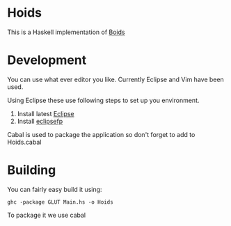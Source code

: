 Hoids
=====

This is a Haskell implementation of [Boids](https://en.wikipedia.org/wiki/Boids)

Development
===========
You can use what ever editor you like. Currently Eclipse and Vim have been used. 

Using Eclipse these use following steps to set up you environment.
 1. Install latest [Eclipse](http://www.eclipse.org/downloads/)
 2. Install [eclipsefp](http://eclipsefp.github.com/install.html)

Cabal is used to package the application so don't forget to add to Hoids.cabal

Building
========

You can fairly easy build it using:
```
ghc -package GLUT Main.hs -o Hoids
```

To package it we use cabal


